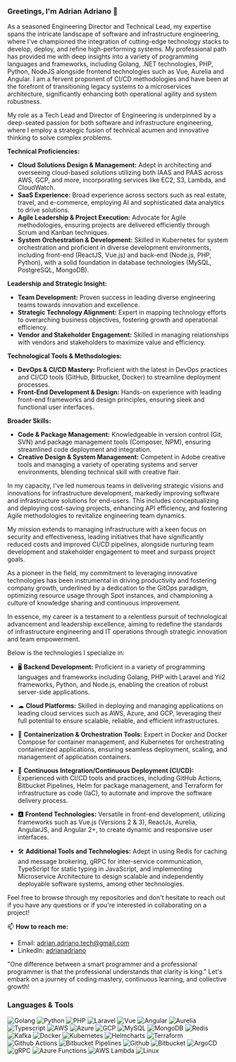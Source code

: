 ### Greetings, I'm Adrian Adriano 👋

As a seasoned Engineering Director and Technical Lead, my expertise spans the intricate landscape of software and infrastructure engineering, where I've championed the integration of cutting-edge technology stacks to develop, deploy, and refine high-performing systems. My professional path has provided me with deep insights into a variety of programming languages and frameworks, including Golang, .NET technologies, PHP, Python, NodeJS alongside frontend technologies such as Vue, Aurelia and Angular. I am a fervent proponent of CI/CD methodologies and have been at the forefront of transitioning legacy systems to a microservices architecture, significantly enhancing both operational agility and system robustness.

My role as a Tech Lead and Director of Engineering is underpinned by a deep-seated passion for both software and infrastructure engineering, where I employ a strategic fusion of technical acumen and innovative thinking to solve complex problems.

**Technical Proficiencies:**

- **Cloud Solutions Design & Management:** Adept in architecting and overseeing cloud-based solutions utilizing both IAAS and PAAS across AWS, GCP, and more, incorporating services like EC2, S3, Lambda, and CloudWatch.
- **SaaS Experience:** Broad experience across sectors such as real estate, travel, and e-commerce, employing AI and sophisticated data analytics to drive solutions.
- **Agile Leadership & Project Execution:** Advocate for Agile methodologies, ensuring projects are delivered efficiently through Scrum and Kanban techniques.
- **System Orchestration & Development:** Skilled in Kubernetes for system orchestration and proficient in diverse development environments, including front-end (ReactJS, Vue.js) and back-end (Node.js, PHP, Python), with a solid foundation in database technologies (MySQL, PostgreSQL, MongoDB).

**Leadership and Strategic Insight:**

- **Team Development:** Proven success in leading diverse engineering teams towards innovation and excellence.
- **Strategic Technology Alignment:** Expert in mapping technology efforts to overarching business objectives, fostering growth and operational efficiency.
- **Vendor and Stakeholder Engagement:** Skilled in managing relationships with vendors and stakeholders to maximize value and efficiency.

**Technological Tools & Methodologies:**

- **DevOps & CI/CD Mastery:** Proficient with the latest in DevOps practices and CI/CD tools (GitHub, Bitbucket, Docker) to streamline deployment processes.
- **Front-End Development & Design:** Hands-on experience with leading front-end frameworks and design principles, ensuring sleek and functional user interfaces.

**Broader Skills:**

- **Code & Package Management:** Knowledgeable in version control (Git, SVN) and package management tools (Composer, NPM), ensuring streamlined code deployment and integration.
- **Creative Design & System Management:** Competent in Adobe creative tools and managing a variety of operating systems and server environments, blending technical skill with creative flair.

In my capacity, I've led numerous teams in delivering strategic visions and innovations for infrastructure development, markedly improving software and infrastructure solutions for end-users. This includes conceptualizing and deploying cost-saving projects, enhancing API efficiency, and fostering Agile methodologies to revitalize engineering team dynamics.

My mission extends to managing infrastructure with a keen focus on security and effectiveness, leading initiatives that have significantly reduced costs and improved CI/CD pipelines, alongside nurturing team development and stakeholder engagement to meet and surpass project goals.

As a pioneer in the field, my commitment to leveraging innovative technologies has been instrumental in driving productivity and fostering company growth, underlined by a dedication to the GitOps paradigm, optimizing resource usage through Spot instances, and championing a culture of knowledge sharing and continuous improvement.

In essence, my career is a testament to a relentless pursuit of technological advancement and leadership excellence, aiming to redefine the standards of infrastructure engineering and IT operations through strategic innovation and team empowerment.

Below is the technologies I specialize in:

- 🖥 **Backend Development:** Proficient in a variety of programming languages and frameworks including Golang, PHP with Laravel and Yii2 frameworks, Python, and Node.js, enabling the creation of robust server-side applications.
  
- ☁ **Cloud Platforms:** Skilled in deploying and managing applications on leading cloud services such as AWS, Azure, and GCP, leveraging their full potential to ensure scalable, reliable, and efficient infrastructures.

- 🐳 **Containerization & Orchestration Tools:** Expert in Docker and Docker Compose for container management, and Kubernetes for orchestrating containerized applications, ensuring seamless deployment, scaling, and management of application containers.

- 🔄 **Continuous Integration/Continuous Deployment (CI/CD):** Experienced with CI/CD tools and practices, including GitHub Actions, Bitbucket Pipelines, Helm for package management, and Terraform for infrastructure as code (IaC), to automate and improve the software delivery process.

- 🅰 **Frontend Technologies:** Versatile in front-end development, utilizing frameworks such as Vue.js (Versions 2 & 3), ReactJs, Aurelia, AngularJS, and Angular 2+, to create dynamic and responsive user interfaces.

- 🛠 **Additional Tools and Technologies:** Adept in using Redis for caching and message brokering, gRPC for inter-service communication, TypeScript for static typing in JavaScript, and implementing Microservice Architecture to design scalable and independently deployable software systems, among other technologies.

Feel free to browse through my repositories and don't hesitate to reach out if you have any questions or if you're interested in collaborating on a project!

📫 **How to reach me:**
- Email: [adrian.adriano.tech@gmail.com](mailto:adrian.adriano.tech@gmail.com)
- LinkedIn: [adrianadriano](https://www.linkedin.com/in/adrian-adriano-aa732480/)

"One difference between a smart programmer and a professional programmer is that the
professional understands that clarity is king."
Let's embark on a journey of coding mastery, continuous learning, and collective growth!

### Languages & Tools

![Golang](https://www.vectorlogo.zone/logos/golang/golang-ar21.svg)
![Python](https://www.vectorlogo.zone/logos/python/python-ar21.svg)
![PHP](https://www.vectorlogo.zone/logos/php/php-ar21.svg)
![Laravel](https://www.vectorlogo.zone/logos/laravel/laravel-ar21.svg)
![Vue](https://www.vectorlogo.zone/logos/vuejs/vuejs-ar21.svg)
![Angular](https://www.vectorlogo.zone/logos/angular/angular-ar21.svg)
![Aurelia](https://www.vectorlogo.zone/logos/aureliaio/aureliaio-ar21.svg)
![Typescript](https://www.vectorlogo.zone/logos/typescriptlang/typescriptlang-ar21.svg)
![AWS](https://www.vectorlogo.zone/logos/amazon_aws/amazon_aws-ar21.svg)
![Azure](https://www.vectorlogo.zone/logos/microsoft_azure/microsoft_azure-ar21.svg)
![GCP](https://www.vectorlogo.zone/logos/google_cloud/google_cloud-ar21.svg)
![MySQL](https://www.vectorlogo.zone/logos/mysql/mysql-horizontal.svg)
![MongoDB](https://www.vectorlogo.zone/logos/mongodb/mongodb-ar21.svg)
![Redis](https://www.vectorlogo.zone/logos/redis/redis-ar21.svg)
![Kafka](https://www.vectorlogo.zone/logos/apache_kafka/apache_kafka-ar21.svg)
![Docker](https://www.vectorlogo.zone/logos/docker/docker-ar21.svg)
![Kubernetes](https://www.vectorlogo.zone/logos/kubernetes/kubernetes-ar21.svg)
![Helmcharts](https://www.vectorlogo.zone/logos/helmsh/helmsh-ar21.svg)
![Terraform](https://www.vectorlogo.zone/logos/terraformio/terraformio-ar21.svg)
![Github Actions](https://www.vectorlogo.zone/logos/github/github-ar21.svg)
![Bitbucket Pipelines](https://www.vectorlogo.zone/logos/bitbucket/bitbucket-ar21.svg)
![Github](https://www.vectorlogo.zone/logos/github/github-ar21.svg)
![Bitbucket](https://www.vectorlogo.zone/logos/bitbucket/bitbucket-official.svg)
![ArgoCD](https://www.vectorlogo.zone/logos/argoprojio/argoprojio-ar21.svg)
![gRPC](https://www.vectorlogo.zone/logos/grpcio/grpcio-ar21.svg)
![Azure Functions](https://www.vectorlogo.zone/logos/azurefunctions/azurefunctions-ar21.svg)
![AWS Lambda](https://www.vectorlogo.zone/logos/amazon_awslambda/amazon_awslambda-ar21.svg)
![Linux](https://www.vectorlogo.zone/logos/linux/linux-ar21.svg)
